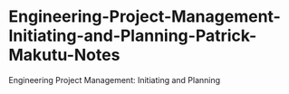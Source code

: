 # Engineering-Project-Management-Initiating-and-Planning-Patrick-Makutu-Notes
Engineering Project Management: Initiating and Planning 
